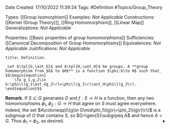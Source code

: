 <div class="topSpace"></div>

Date Created: 17/10/2022 11:39:24
Tags: #Definition #Topics/Group_Theory

Types: [[Group Isomorphism]]
Examples: _Not Applicable_
Constructions: [[Kernel (Group Theory)]], [[Ring Homomorphism]], [[Linear Map]]
Generalizations: _Not Applicable_

Properties: [[Basic properties of group homomorphisms]]
Sufficiencies: [[Canonical Decomposition of Group Homomorphisms]]
Equivalences: _Not Applicable_
Justifications: _Not Applicable_

``` ad-Definition
title: Definition.

_Let $\tpl{G,\ast_G}$ and $\tpl{H,\ast_H}$ be groups. A **group homomorphism from $G$ to $H$** is a function $\phi:G\to H$ such that_
$$\begin{equation}
    \fa g_1,g_2\in G:\phi\l(g_1\ast_Gg_2\r)=\phi\l(g_1\r)\ast_H\phi\l(g_2\r).
\end{equation}$$

```

**Remark.** If $S\subseteq G$ generates $G$ and $f:S\to H$ is a function, then any two homomorphisms $\phi_1,\phi_2:G\to H$ that agree on $S$ must agree everywhere. Indeed, the set $A\coloneqq\l\{g\in G\mid\phi_1\l(g\r)=\phi_2\l(g\r)\r\}$ is a subgroup of $G$ that contains $S$, so $G=\gen{S}\subgrpeq A$ and hence $A=G$. Thus $\phi_1=\phi_2$, as desired.<span style="float:right;">$\blacklozenge$</span>
